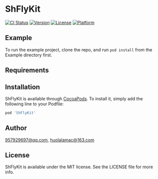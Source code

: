 # ShFlyKit

[![CI Status](https://img.shields.io/travis/957929697@qq.com/ShFlyKit.svg?style=flat)](https://travis-ci.org/957929697@qq.com/ShFlyKit)
[![Version](https://img.shields.io/cocoapods/v/ShFlyKit.svg?style=flat)](https://cocoapods.org/pods/ShFlyKit)
[![License](https://img.shields.io/cocoapods/l/ShFlyKit.svg?style=flat)](https://cocoapods.org/pods/ShFlyKit)
[![Platform](https://img.shields.io/cocoapods/p/ShFlyKit.svg?style=flat)](https://cocoapods.org/pods/ShFlyKit)

## Example

To run the example project, clone the repo, and run `pod install` from the Example directory first.

## Requirements

## Installation

ShFlyKit is available through [CocoaPods](https://cocoapods.org). To install
it, simply add the following line to your Podfile:

```ruby
pod 'ShFlyKit'
```

## Author

957929697@qq.com, huolalamac@163.com

## License

ShFlyKit is available under the MIT license. See the LICENSE file for more info.
